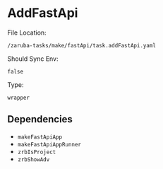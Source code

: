 
# AddFastApi

File Location:

    /zaruba-tasks/make/fastApi/task.addFastApi.yaml

Should Sync Env:

    false

Type:

    wrapper


## Dependencies

* `makeFastApiApp`
* `makeFastApiAppRunner`
* `zrbIsProject`
* `zrbShowAdv`